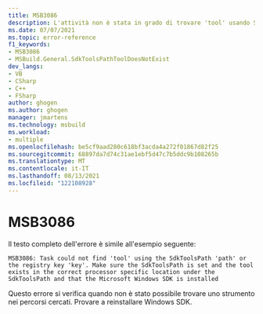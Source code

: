 ```yaml
---
title: MSB3086
description: L'attività non è stata in grado di trovare 'tool' usando SdkToolsPath 'path' o la chiave del Registro di sistema 'key'. Assicurarsi che SdkToolsPath sia impostato e che lo strumento esista nel percorso specifico del processore corretto in SdkToolsPath e che Sia installato Microsoft Windows SDK
ms.date: 07/07/2021
ms.topic: error-reference
f1_keywords:
- MSB3086
- MSBuild.General.SdkToolsPathToolDoesNotExist
dev_langs:
- VB
- CSharp
- C++
- FSharp
author: ghogen
ms.author: ghogen
manager: jmartens
ms.technology: msbuild
ms.workload:
- multiple
ms.openlocfilehash: be5cf9aad280c618bf3acda4a272f01867d82f25
ms.sourcegitcommit: 68897da7d74c31ae1ebf5d47c7b5ddc9b108265b
ms.translationtype: MT
ms.contentlocale: it-IT
ms.lasthandoff: 08/13/2021
ms.locfileid: "122108928"
---
```

# <a name="msb3086"></a>MSB3086

Il testo completo dell'errore è simile all'esempio seguente:

```output
MSB3086: Task could not find 'tool' using the SdkToolsPath 'path' or the registry key 'key'. Make sure the SdkToolsPath is set and the tool exists in the correct processor specific location under the SdkToolsPath and that the Microsoft Windows SDK is installed
```

Questo errore si verifica quando non è stato possibile trovare uno strumento nei percorsi cercati. Provare a reinstallare Windows SDK.
